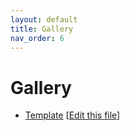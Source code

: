```yaml
---
layout: default
title: Gallery
nav_order: 6
---
```


# Gallery

- [Template](../../gallery/template) [[Edit this file](https://github.com/danilnagy/design-ai/edit/gh-pages/gallery/template.md)]